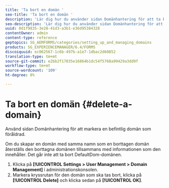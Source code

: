 ```yaml
---
title: 'Ta bort en domän '
seo-title: 'Ta bort en domän '
description: 'Lär dig hur du använder sidan Domänhantering för att ta bort en domän eller för att markera en befintlig domän som föråldrad. '
seo-description: 'Lär dig hur du använder sidan Domänhantering för att ta bort en domän eller för att markera en befintlig domän som föråldrad. '
uuid: 0d1f9835-3e28-41d3-a3b1-e36d95384328
contentOwner: admin
content-type: reference
geptopics: SG_AEMFORMS/categories/setting_up_and_managing_domains
products: SG_EXPERIENCEMANAGER/6.4/FORMS
discoiquuid: ec062567-1c6b-497b-a1e7-1dbac2d60852
translation-type: tm+mt
source-git-commit: e2bb2f17035e16864b1dc54f5768a99429a3dd9f
workflow-type: tm+mt
source-wordcount: '109'
ht-degree: 0%

---
```



# Ta bort en domän {#delete-a-domain}

Använd sidan Domänhantering för att markera en befintlig domän som föråldrad.

Om du skapar en domän med samma namn som en borttagen domän återställs den borttagna domänen tillsammans med informationen som den innehåller. Det går inte att ta bort DefaultDom-domänen.

1. Klicka på **[!UICONTROL Settings > User Management > Domain Management]** i administrationskonsolen.
1. Markera kryssrutan för den domän som ska tas bort, klicka på **[!UICONTROL Delete]** och klicka sedan på **[!UICONTROL OK]**.


